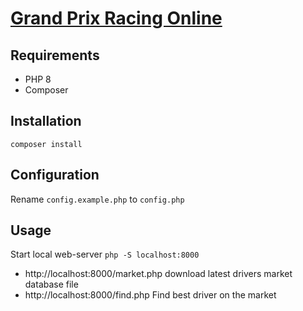 # [Grand Prix Racing Online](https://www.gpro.net)
## Requirements
- PHP 8
- Composer

## Installation
`composer install`

## Configuration
Rename `config.example.php` to `config.php`

## Usage
Start local web-server `php -S localhost:8000`
- http://localhost:8000/market.php download latest drivers market database file
- http://localhost:8000/find.php Find best driver on the market
